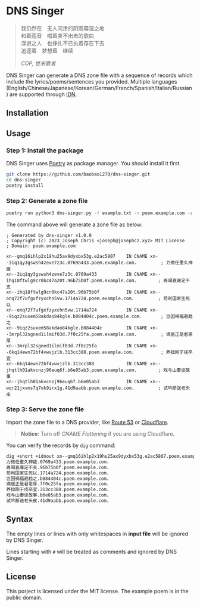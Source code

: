 # DNS Singer

 > 我仍然在　无人问津的阴雨霉湿之地<br>
 > 和着雨音　唱着卖不出去的歌曲<br>
 > 浮游之人　也挣扎不已执着存在下去<br>
 > 追逐着　梦想着　继续
 >
 > _COP, 世末歌者_

DNS Singer can generate a DNS zone file with a sequence of records which include the lyrics/poems/sentences you provided. Multiple languages (English/Chinese/Japanese/Korean/German/French/Spanish/Italian/Russian) are supported through [IDN](https://en.wikipedia.org/wiki/Internationalized_domain_name).
## Installation

## Usage
### Step 1: Install the package

DNS Singer uses [Poetry](https://python-poetry.org/) as package manager. You should install it first.

```bash
git clone https://github.com/baobao1270/dns-singer.git
cd dns-singer
poetry install
```

### Step 2: Generate a zone file
```bash
poetry run python3 dns-singer.py -f example.txt -n poem.example.com -s 赴戍登程口占示家人 | tee poem.example.com.zone
```

The command above will generate a zone file as below:

```zone
; Generated by dns-singer v1.0.0
; Copyright (c) 2023 Joseph Chris <joseph@josephcz.xyz> MIT License
; Domain: poem.example.com

xn--gmq16ihlp2x19hu25ax9dyxbx53g.e2ac5807    IN CNAME xn--3iq1qy3gswsh4zeve7z3c.0769a433.poem.example.com.         ; 力微任重久神疲
xn--3iq1qy3gswsh4zeve7z3c.0769a433           IN CNAME xn--ihq18ftwlg9cr0kc47a20t.96b75b0f.poem.example.com.        ; 再竭衰庸定不支
xn--ihq18ftwlg9cr0kc47a20t.96b75b0f          IN CNAME xn--onq72f7ufgxfzyxchn5vw.1714a724.poem.example.com.         ; 苟利国家生死以
xn--onq72f7ufgxfzyxchn5vw.1714a724           IN CNAME xn--9iqz2suxem58akdao84kgle.b084404c.poem.example.com.       ; 岂因祸福避趋之
xn--9iqz2suxem58akdao84kgle.b084404c         IN CNAME xn--3mrpl32sgned1ilmif03d.7f0c25fa.poem.example.com.         ; 谪居正是君恩厚
xn--3mrpl32sgned1ilmif03d.7f0c25fa           IN CNAME xn--6kq14ewn72bf4vwvjzlb.313cc388.poem.example.com.          ; 养拙刚于戍卒宜
xn--6kq14ewn72bf4vwvjzlb.313cc388            IN CNAME xn--jhqtlh01akvcnzj96euq6f.b6e05ab3.poem.example.com.        ; 戏与山妻谈故事
xn--jhqtlh01akvcnzj96euq6f.b6e05ab3          IN CNAME xn--wqr21jxvms7q7uk9irx1g.41d9aabb.poem.example.com.         ; 试吟断送老头皮
```

### Step 3: Serve the zone file

Import the zone file to a DNS provider, like [Route 53](https://aws.amazon.com/route53/) or [Cloudflare](https://www.cloudflare.com/).

 > **Notice**: Turn off _CNAME Flattening_ if you are using Cloudflare.

You can verify the records by `dig` command:

```bash
dig +short +idnout xn--gmq16ihlp2x19hu25ax9dyxbx53g.e2ac5807.poem.example.com
力微任重久神疲.0769a433.poem.example.com.
再竭衰庸定不支.96b75b0f.poem.example.com.
苟利国家生死以.1714a724.poem.example.com.
岂因祸福避趋之.b084404c.poem.example.com.
谪居正是君恩厚.7f0c25fa.poem.example.com.
养拙刚于戍卒宜.313cc388.poem.example.com.
戏与山妻谈故事.b6e05ab3.poem.example.com.
试吟断送老头皮.41d9aabb.poem.example.com.
```

## Syntax
The empty lines or lines with only whitespaces in **input file** will be ignored by DNS Singer.

Lines starting with `#` will be treated as comments and ignored by DNS Singer.

## License
This porject is licensed under the MIT license. The example poem is in the public domain.
